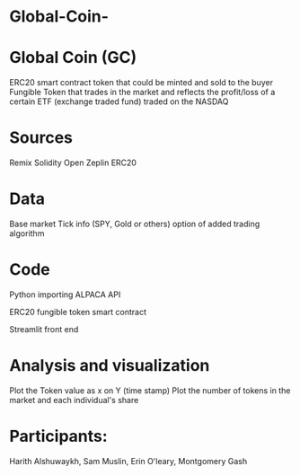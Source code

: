 # Global-Coin-
# Global Coin (GC)
ERC20 smart contract token that could be minted and sold to the buyer
Fungible Token that trades in the market and reflects the profit/loss of a certain ETF (exchange traded fund) traded on the NASDAQ 
# Sources
Remix Solidity
Open Zeplin ERC20
# Data
Base market Tick info (SPY, Gold or others)
option of added trading algorithm
# Code
Python importing ALPACA API

ERC20 fungible token smart contract

Streamlit front end

# Analysis and visualization
Plot the Token value as x on Y (time stamp)
Plot the number of tokens in the market and each individual's share
# Participants:
Harith Alshuwaykh, Sam Muslin, Erin O'leary, Montgomery Gash
